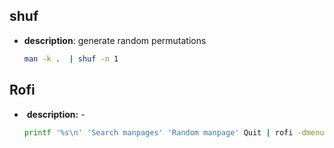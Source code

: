 ## shuf 

- **description**:  generate random permutations

  ```bash	
  man -k .  | shuf -n 1
  ```

## Rofi

- ​	**description:**  -
  ```bash
  printf '%s\n' 'Search manpages' 'Random manpage' Quit | rofi -dmenu -p Manpages: @
  ```

  

